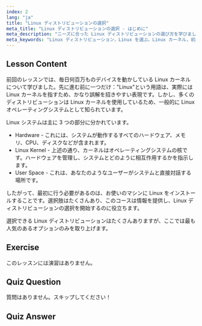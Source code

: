```yaml
---
index: 2
lang: "ja"
title: "Linux ディストリビューションの選択"
meta_title: "Linux ディストリビューションの選択 - はじめに"
meta_description: "ニーズに合った Linux ディストリビューションの選び方を学びましょう。人気のあるオプションを探り、カーネル、ハードウェア、ユーザースペースを理解します。Linux の旅を始めましょう！"
meta_keywords: "Linux ディストリビューション，Linux を選ぶ，Linux カーネル，初心者 Linux, Linux ガイド，Linux インストール，Linux チュートリアル"
---
```


## Lesson Content

前回のレッスンでは、毎日何百万ものデバイスを動かしている Linux カーネルについて学びました。先に進む前に一つだけ："Linux"という用語は、実際には Linux カーネルを指すため、かなり誤解を招きやすい表現です。しかし、多くのディストリビューションは Linux カーネルを使用しているため、一般的に Linux オペレーティングシステムとして知られています。

Linux システムは主に 3 つの部分に分かれています。

- Hardware - これには、システムが動作するすべてのハードウェア、メモリ、CPU、ディスクなどが含まれます。
- Linux Kernel - 上述の通り、カーネルはオペレーティングシステムの核です。ハードウェアを管理し、システムとどのように相互作用するかを指示します。
- User Space - これは、あなたのようなユーザーがシステムと直接対話する場所です。

したがって、最初に行う必要があるのは、お使いのマシンに Linux をインストールすることです。選択肢はたくさんあり、このコースは情報を提供し、Linux ディストリビューションの選択を開始するのに役立ちます。

選択できる Linux ディストリビューションはたくさんありますが、ここでは最も人気のあるオプションのみを取り上げます。

## Exercise

このレッスンには演習はありません。

## Quiz Question

質問はありません。スキップしてください！

## Quiz Answer
